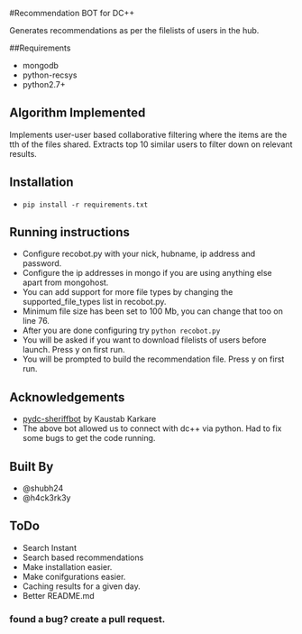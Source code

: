 #Recommendation BOT for DC++

Generates recommendations as per the filelists of users in the hub.

##Requirements
- mongodb
- python-recsys
- python2.7+

## Algorithm Implemented

Implements user-user based collaborative filtering where the items are the tth of the files shared. Extracts top 10 similar users to filter down on relevant results.

## Installation

- `pip install -r requirements.txt`

## Running instructions

- Configure recobot.py with your nick, hubname, ip address and password.
- Configure the ip addresses in mongo if you are using anything else apart from mongohost.
- You can add support for more file types by changing the supported_file_types list in recobot.py.
- Minimum file size has been set to 100 Mb, you can change that too on line 76.
- After you are done configuring try `python recobot.py`
- You will be asked if you want to download filelists of users before launch. Press y on first run.
- You will be prompted to build the recommendation file. Press y on first run.

## Acknowledgements
- [pydc-sheriffbot](https://github.com/kaustubh-karkare/pydc-sheriffbot/) by Kaustab Karkare
- The above bot allowed us to connect with dc++ via python. Had to fix some bugs to get the code running.

## Built By
- @shubh24
- @h4ck3rk3y

## ToDo
- Search Instant
- Search based recommendations
- Make installation easier.
- Make conifgurations easier.
- Caching results for a given day.
- Better README.md


### found a bug? create a pull request.